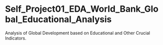 # Self_Project01_EDA_World_Bank_Global_Educational_Analysis
Analysis of Global Development based on Educational and Other Crucial Indicators.
